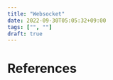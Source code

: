 ```yaml
---
title: "Websocket"
date: 2022-09-30T05:05:32+09:00
tags: ["", ""]
draft: true
---
```



# References